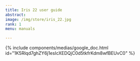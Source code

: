 ```yaml
---
title: Iris 22 user guide
abstract: 
image: /img/store/iris_22.jpg
rank: 1
menu: manuals

---
```



{% include components/medias/google_doc.html id="1K5Rlqd7ghZY6j1esIcXEDQjC0d5tkfrKdm8wfBEUvC0" %}

